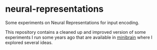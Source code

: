 # neural-representations
Some experiments on Neural Representations for input encoding.

This repository contains a cleaned up and improved version of some experiments 
I run some years ago that are available in [minibrain](https://github.com/leomrocha/minibrain) where I explored several ideas.




